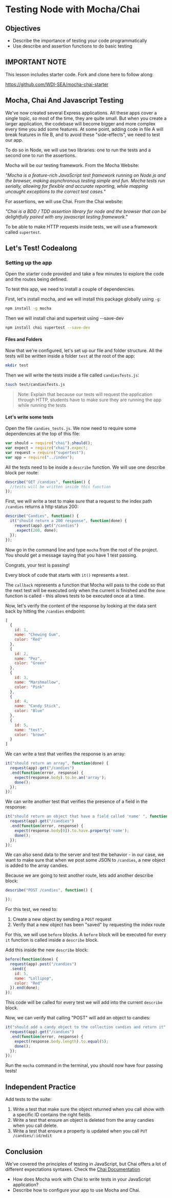 # Testing Node with Mocha/Chai

## Objectives

* Describe the importance of testing your code programmatically
* Use describe and assertion functions to do basic testing

## IMPORTANT NOTE

This lesson includes starter code. Fork and clone here to follow along:

https://github.com/WDI-SEA/mocha-chai-starter

## Mocha, Chai And Javascript Testing

We've now created several Express applications. All these apps cover a single topic, so most of the time, they are quite small. But when you create a larger application, the codebase will become bigger and more complex every time you add some features. At some point, adding code in file A will break features in file B, and to avoid these "side-effects", we need to test our app.

To do so in Node, we will use two libraries: one to run the tests and a second one to run the assertions.

Mocha will be our testing framework. From the Mocha Website:

_"Mocha is a feature-rich JavaScript test framework running on Node.js and the browser, making asynchronous testing simple and fun. Mocha tests run serially, allowing for flexible and accurate reporting, while mapping uncaught exceptions to the correct test cases."_


For assertions, we will use Chai. From the Chai website:

_"Chai is a BDD / TDD assertion library for node and the browser that can be delightfully paired with any javascript testing framework."_


To be able to make HTTP requests inside tests, we will use a framework called `supertest`.

## Let's Test! Codealong

### Setting up the app

Open the starter code provided and take a few minutes to explore the code and the routes being defined.

To test this app, we need to install a couple of dependencies.

First, let's install mocha, and we will install this package globally using `-g`:

```bash
npm install -g mocha
```

Then we will install chai and supertest using --save-dev

```bash
npm install chai supertest --save-dev
```

#### Files and Folders

Now that we're configured, let's set up our file and folder structure. All the tests will be written inside a folder `test` at the root of the app:

```bash
mkdir test
```

Then we will write the tests inside a file called `candiesTests.js`:

```bash
touch test/candiesTests.js
```

> Note: Explain that because our tests will request the application through HTTP, students have to make sure they are running the app while running the tests

#### Let's write some tests

Open the file `candies_tests.js`. We now need to require some dependencies at the top of this file:

```js
var should = require("chai").should();
var expect = require("chai").expect;
var request = require("supertest");
var app = require("../index");
```

All the tests need to be inside a `describe` function.  We will use one describe block per route:

```js
describe("GET /candies", function() {
  //tests will be written inside this function
});
```

First, we will write a test to make sure that a request to the index path `/candies` returns a http status 200:

```js
describe("Candies", function() {
  it("should return a 200 response", function(done) {
    request(app).get("/candies")
    .expect(200, done);
  });
});
```

Now go in the command line and type `mocha` from the root of the project. You should get a message saying that you have 1 test passing.

Congrats, your test is passing!

Every block of code that starts with `it()` represents a test.

The `callback` represents a function that Mocha will pass to the code so that the next test will be executed only when the current is finished and the `done` function is called - this allows tests to be executed once at a time.

Now, let's verify the content of the response by looking at the data sent back by hitting the `/candies` endpoint:

```js
[
  {
    id: 1,
    name: "Chewing Gum",
    color: "Red"
  },
  {
    id: 2,
    name: "Pez",
    color: "Green"
  },
  {
    id: 3,
    name: "Marshmallow",
    color: "Pink"
  },
  {
    id: 4,
    name: "Candy Stick",
    color: "Blue"
  },
  {
    id: 5,
    name: "test",
    color: "brown"
  }
]

```

We can write a test that verifies the response is an array:

```js
it("should return an array", function(done) {
  request(app).get("/candies")
  .end(function(error, response) {
    expect(response.body).to.be.an('array');
    done();
  });
});
```

We can write another test that verifies the presence of a field in the response:

```js
it("should return an object that have a field called 'name' ", function(done) {
  request(app).get("/candies")
  .end(function(error, response) {
    expect(response.body[0]).to.have.property('name');
    done();
  });
});
```


We can also send data to the server and test the behavior - in our case, we want to make sure that when we post some JSON to `/candies`, a new object is added to the array candies.

Because we are going to test another route, lets add another describe block:

```js
describe("POST /candies", function() {

});
```

For this test, we need to:

1. Create a new object by sending a `POST` request
2. Verify that a new object has been "saved" by requesting the index route

For this, we will use `before` blocks. A `before` block will be executed for every `it` function is called inside a `describe` block.

Add this inside the new `describe` block:

```js
before(function(done) {
  request(app).post("/candies")
  .send({
    id: 5,
    name: "Lollipop",
    color: "Red"
  }).end(done);
});
```

This code will be called for every test we will add into the current `describe` block.

Now, we can verify that calling "POST" will add an object to candies:

```js
it("should add a candy object to the collection candies and return it", function(done) {
  request(app).get("/candies")
  .end(function(error, response) {
    expect(response.body.length).to.equal(5);
    done();
  });
});
```

Run the `mocha` command in the terminal, you should now have four passing tests!


## Independent Practice

Add tests to the suite:

1. Write a test that make sure the object returned when you call show with a specific ID contains the right fields.
2. Write a test that ensure an object is deleted from the array candies when you call delete.
3. Write a test that ensure a property is updated when you call `PUT /candies/:id/edit`


## Conclusion

We've covered the principles of testing in JavaScript, but Chai offers a lot of different expectations syntaxes. Check the [Chai Documentation](http://chaijs.com/api/)

- How does Mocha work with Chai to write tests in your JavaScript application?
- Describe how to configure your app to use Mocha and Chai.
